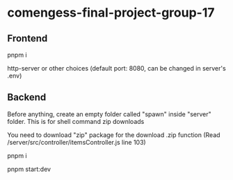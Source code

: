 # comengess-final-project-group-17

## Frontend
pnpm i

http-server or other choices (default port: 8080, can be changed in server's .env)


## Backend
Before anything, create an empty folder called "spawn" inside "server" folder. This is for shell command zip downloads

You need to download "zip" package for the download .zip function (Read /server/src/controller/itemsController.js line 103)

pnpm i

pnpm start:dev
